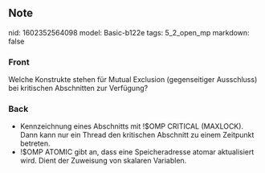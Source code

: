## Note
nid: 1602352564098
model: Basic-b122e
tags: 5_2_open_mp
markdown: false

### Front
Welche Konstrukte stehen für Mutual Exclusion (gegenseitiger Ausschluss) bei kritischen Abschnitten zur Verfügung?

### Back
<ul>
  <li>Kennzeichnung eines Abschnitts mit !$OMP CRITICAL (MAXLOCK).
  Dann kann nur ein Thread den kritischen Abschnitt zu einem
  Zeitpunkt betreten.
  <li>!$OMP ATOMIC gibt an, dass eine Speicheradresse atomar
  aktualisiert wird. Dient der Zuweisung von skalaren Variablen.
</ul>
